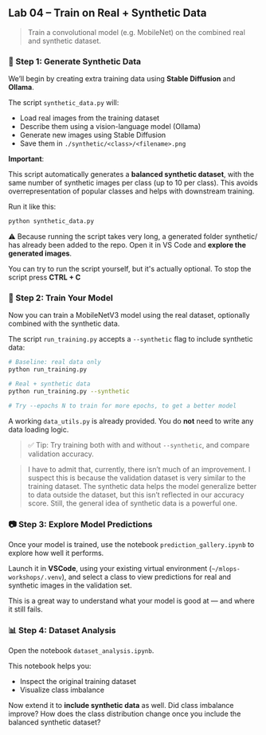 
## Lab 04 – Train on Real + Synthetic Data

> Train a convolutional model (e.g. MobileNet) on the combined real and synthetic dataset.

### 🧪 Step 1: Generate Synthetic Data

We’ll begin by creating extra training data using **Stable Diffusion** and **Ollama**.

The script `synthetic_data.py` will:

- Load real images from the training dataset
- Describe them using a vision-language model (Ollama)
- Generate new images using Stable Diffusion
- Save them in `./synthetic/<class>/<filename>.png`

**Important**:

This script automatically generates a **balanced synthetic dataset**, with the same number of synthetic images per class (up to 10 per class). This avoids overrepresentation of popular classes and helps with downstream training.

Run it like this:

```bash
python synthetic_data.py
````

⚠️  Because running the script takes very long, a generated folder synthetic/ has already been added to the repo. Open it in VS Code and **explore the generated images**.

You can try to run the script yourself, but it's actually optional. To stop the script press **CTRL + C**

### 🧠 Step 2: Train Your Model

Now you can train a MobileNetV3 model using the real dataset, optionally combined with the synthetic data.

The script `run_training.py` accepts a `--synthetic` flag to include synthetic data:

```bash
# Baseline: real data only
python run_training.py

# Real + synthetic data
python run_training.py --synthetic

# Try --epochs N to train for more epochs, to get a better model
```

A working `data_utils.py` is already provided. You do **not** need to write any data loading logic.

> ✅ Tip: Try training both with and without `--synthetic`, and compare validation accuracy.

> I have to admit that, currently, there isn’t much of an improvement. I suspect this is because the validation dataset is very similar to the training dataset. The synthetic data helps the model generalize better to data outside the dataset, but this isn’t reflected in our accuracy score. Still, the general idea of synthetic data is a powerful one.

### 📷 Step 3: Explore Model Predictions

Once your model is trained, use the notebook `prediction_gallery.ipynb` to explore how well it performs.

Launch it in **VSCode**, using your existing virtual environment (`~/mlops-workshops/.venv`), and select a class to view predictions for real and synthetic images in the validation set.

This is a great way to understand what your model is good at — and where it still fails.

### 📊 Step 4: Dataset Analysis

Open the notebook `dataset_analysis.ipynb`.

This notebook helps you:

* Inspect the original training dataset
* Visualize class imbalance

Now extend it to **include synthetic data** as well. Did class imbalance improve?
How does the class distribution change once you include the balanced synthetic dataset?
